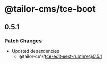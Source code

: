 # @tailor-cms/tce-boot

## 0.5.1

### Patch Changes

- Updated dependencies
  - @tailor-cms/tce-edit-next-runtime@0.5.1
